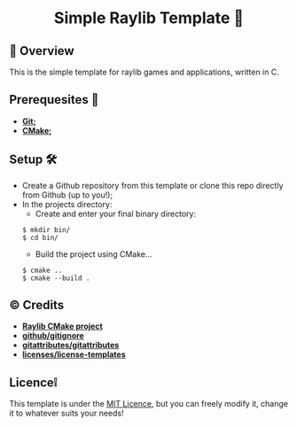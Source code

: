 <div align="Center">

# Simple Raylib Template 📜

</div>

## 🔎 Overview

This is the simple template for raylib games and applications, written in C.

## Prerequesites 📝
- **[Git;](https://git-scm.com/)**
- **[CMake;](https://cmake.org/)**

## Setup 🛠️
- Create a Github repository from this template or clone this repo directly from Github (up to you!);
- In the projects directory:
    - Create and enter your final binary directory:
    ```console
    $ mkdir bin/
    $ cd bin/
    ```
    - Build the project using CMake...
    ```console
    $ cmake ..
    $ cmake --build .
    ```

## ©️ Credits
- **[Raylib CMake project](https://github.com/raysan5/raylib/tree/master/projects/CMake)**
- **[github/gitignore](https://github.com/github/gitignore)**
- **[gitattributes/gitattributes](https://github.com/gitattributes/gitattributes)**
- **[licenses/license-templates](https://github.com/licenses/license-templates)**

## Licence❕
This template is under the [MIT Licence](https://github.com/itsYakub/Simple-Raylib-Template/blob/main/LICENCE), but you can freely modify it, change it to whatever suits your needs!
